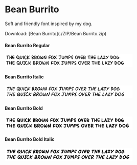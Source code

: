 
# Bean Burrito
Soft and friendly font inspired by my dog.

Download: [Bean Burrito](./ZIP/Bean Burrito.zip)

#### Bean Burrito Regular

<img src="./Resources/Samples/Bean Burrito-Regular.svg" width="400px">

#### Bean Burrito Italic

<img src="./Resources/Samples/Bean Burrito-Italic.svg" width="400px">

#### Bean Burrito Bold

<img src="./Resources/Samples/Bean Burrito-Bold.svg" width="400px">

#### Bean Burrito Bold Italic

<img src="./Resources/Samples/Bean Burrito-Bold Italic.svg" width="400px">

